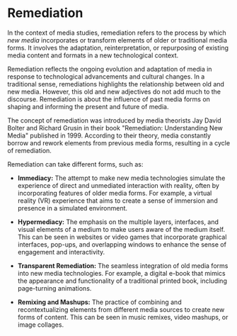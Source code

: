 # Remediation

In the context of media studies, remediation refers to the process by which *new media* incorporates or transform elements of older or traditional media forms. It involves the adaptation, reinterpretation, or repurposing of existing media content and formats in a new technological context.

Remediation reflects the ongoing evolution and adaptation of media in response to technological advancements and cultural changes. In a traditional sense, remediations highlights the relationship between old and new media. However, this old and new adjectives do not add much to the discourse. Remediation is about the influence of past media forms on shaping and informing the present and future of media.

The concept of remediation was introduced by media theorists Jay David Bolter and Richard Grusin in their book "Remediation: Understanding New Media" published in 1999. According to their theory, media constantly borrow and rework elements from previous media forms, resulting in a cycle of remediation.

Remediation can take different forms, such as: 

* __Immediacy:__ The attempt to make new media technologies simulate the experience of direct and unmediated interaction with reality, often by incorporating features of older media forms. For example, a virtual reality (VR) experience that aims to create a sense of immersion and presence in a simulated environment.

* __Hypermediacy:__ The emphasis on the multiple layers, interfaces, and visual elements of a medium to make users aware of the medium itself. This can be seen in websites or video games that incorporate graphical interfaces, pop-ups, and overlapping windows to enhance the sense of engagement and interactivity.

* __Transparent Remediation:__ The seamless integration of old media forms into new media technologies. For example, a digital e-book that mimics the appearance and functionality of a traditional printed book, including page-turning animations.

* __Remixing and Mashups:__ The practice of combining and recontextualizing elements from different media sources to create new forms of content. This can be seen in music remixes, video mashups, or image collages.

